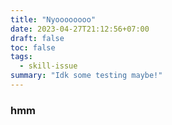 ```yaml
---
title: "Nyoooooooo"
date: 2023-04-27T21:12:56+07:00
draft: false
toc: false
tags:
  - skill-issue
summary: "Idk some testing maybe!"
---
```


### hmm
